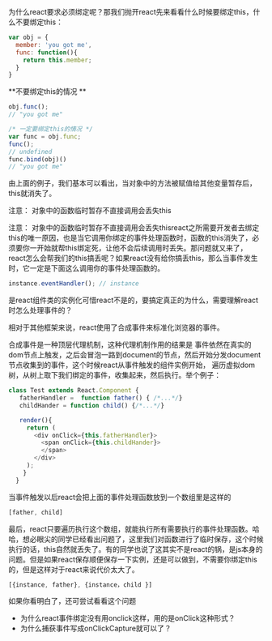 
为什么react要求必须绑定呢？那我们抛开react先来看看什么时候要绑定this，什么不要绑定this：
```js
var obj = {
  member: 'you got me', 
  func: function(){
    return this.member;
  }
}
```

**不要绑定this的情况 **
```js
obj.func();
// "you got me"
```

```js
/* 一定要绑定this的情况 */
var func = obj.func;
func();
// undefined
func.bind(obj)()
// "you got me"
```

由上面的例子，我们基本可以看出，当对象中的方法被赋值给其他变量暂存后，this就消失了。

注意： 对象中的函数临时暂存不直接调用会丢失this

注意： 对象中的函数临时暂存不直接调用会丢失thisreact之所需要开发者去绑定this的唯一原因，也是当它调用你绑定的事件处理函数时，函数的this消失了，必须要你一开始就帮this绑定死，让他不会后续调用时丢失。那问题就又来了，react怎么会帮我们的this搞丢呢？如果react没有给你搞丢this，那么当事件发生时，它一定是下面这么调用你的事件处理函数的。
```js
instance.eventHandler(); // instance 
```
是react组件类的实例化可惜react不是的，要搞定真正的为什么，需要理解react时怎么处理事件的？

相对于其他框架来说，react使用了合成事件来标准化浏览器的事件。

合成事件是一种顶层代理机制，这种代理机制作用的结果是 事件依然在真实的dom节点上触发，之后会冒泡一路到document的节点，然后开始分发document节点收集到的事件，这个时候react从事件触发的组件实例开始， 遍历虚拟dom树，从树上取下我们绑定的事件，收集起来，然后执行。举个例子：
```js
class Test extends React.Component {
   fatherHandler =  function father() { /*...*/}
   childHander = function child() {/*...*/}

   render(){
     return (
       <div onClick={this.fatherHandler}>
         <span onClick={this.childHander}>
         </span>
       </div>
     );
    }
  }
```
当事件触发以后react会把上面的事件处理函数放到一个数组里是这样的
```js
[father, child]
```
最后，react只要遍历执行这个数组，就能执行所有需要执行的事件处理函数。哈哈，想必眼尖的同学已经看出问题了，这里我们对函数进行了临时保存，这个时候执行的话，this自然就丢失了。有的同学也说了这其实不是react的锅，是js本身的问题。但是如果react保存顺便保存一下实例，还是可以做到，不需要你绑定this的，但是这样对于react来说代价太大了。
```js
[{instance, father}, {instance，child }]
```
如果你看明白了，还可尝试看看这个问题
- 为什么react事件绑定没有用onclick这样，用的是onClick这种形式？
- 为什么捕获事件写成onClickCapture就可以了？

